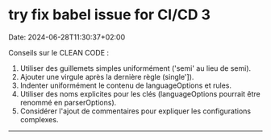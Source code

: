 # try fix babel issue for CI/CD 3

Date: 2024-06-28T11:30:37+02:00

Conseils sur le CLEAN CODE :
1. Utiliser des guillemets simples uniformément ('semi' au lieu de semi).
2. Ajouter une virgule après la dernière règle (single']).
3. Indenter uniformément le contenu de languageOptions et rules.
4. Utiliser des noms explicites pour les clés (languageOptions pourrait être renommé en parserOptions).
5. Considérer l'ajout de commentaires pour expliquer les configurations complexes.

---

